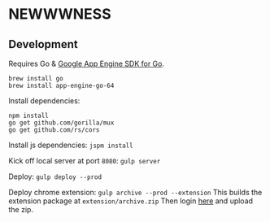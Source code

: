 #  NEWWWNESS

## Development

Requires Go & [Google App Engine SDK for Go](https://cloud.google.com/appengine/downloads).
```
brew install go
brew install app-engine-go-64
```

Install dependencies:
```
npm install
go get github.com/gorilla/mux
go get github.com/rs/cors
```

Install js dependencies:
`jspm install`

Kick off local server at port `8080`:
`gulp server`

Deploy:
`gulp deploy --prod`

Deploy chrome extension: `gulp archive --prod --extension`
This builds the extension package at `extension/archive.zip`
Then login [here](https://chrome.google.com/webstore/developer/dashboard) and upload the zip.
